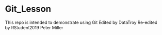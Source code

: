 # Git_Lesson
This repo is intended to demonstrate using Git
Edited by DataTroy
Re-edited by RStudent2019
Peter Miller